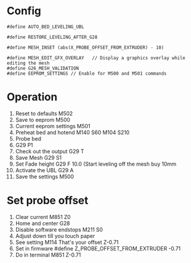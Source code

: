 # Config
```
#define AUTO_BED_LEVELING_UBL

#define RESTORE_LEVELING_AFTER_G28

#define MESH_INSET (abs(X_PROBE_OFFSET_FROM_EXTRUDER) - 10)

#define MESH_EDIT_GFX_OVERLAY   // Display a graphics overlay while editing the mesh
#define G26_MESH_VALIDATION
#define EEPROM_SETTINGS // Enable for M500 and M501 commands
```

# Operation
1. Reset to defaults
  M502
2. Save to eeprom
  M500
 3. Current eeprom settings
 M501
 4. Preheat bed and hotend
  M140 S60
  M104 S210
3. Probe bed
4. G29 P1
5. Check out the output
  G29 T
7. Save Mesh
 G29 S1
 8. Set Fade height
  G29 F 10.0 (Start leveling off the mesh buy 10mm
  9. Activate the UBL
  G29 A
  10. Save the settings
   M500
# Set probe offset
1. Clear current
M851 Z0
2. Home and center
G28 
3. Disable software endstops
M211 S0
4. Adjust down till you touch paper
5. See setting
M114
That's your offset Z-0.71
6. Set in firmware
#define Z_PROBE_OFFSET_FROM_EXTRUDER -0.71
7. Do in terminal
M851 Z-0.71
<!--stackedit_data:
eyJoaXN0b3J5IjpbMTUyNDExMjk0MSwtMTM5NDMwNzkxMSwxOD
A2OTMwMjI0LC0xNDg3ODIyNzc3LDEzODk5NDMyMzUsODM0MjA0
Mjk2LC0xMjM2ODM5MTg0LC05NzU4MTMxNzJdfQ==
-->